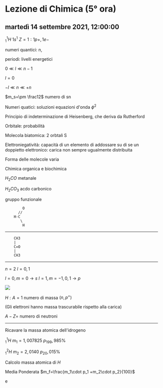 # Lezione di Chimica (5° ora)

## martedì 14 settembre 2021, 12:00:00

${}^{1}_{1}H$ $1s^1$
$Z=1: 1p+, 1e-$

numeri quantici: n, 

periodi: livelli energetici

$0 \ll l \ll n-1$

$l=0$

$-l\ll n \ll +n$


$m_s=\pm \frac12$ numero di sn



Numeri quatici: soluzioni equazioni d'onda $\phi^2$

Principio di indeterminazione di Heisenberg, che deriva da Rutherford


Orbitale: probabilità

Molecola biatomica: 2 orbtali S


Elettroniegatività:
capacità di un elemento di addossare su di se un doppietto elettronico: carica non sempre ugualmente distribuita

Forma delle molecole varia

Chimica organica e biochimica 

$H_2CO$ metanale

$H_2CO_3$ acdo carbonico


gruppo funzionale

		    O
		  //
	    H-C 
		   \
			H

---

		CH3
		|
		C=O
		|
		CH3



----


$n=2$
$l=0,1$

$l=0, m=0 \to s$
$l=1, m=-1,0,1\to p$

![](https://i.imgur.com/U98XrMk.jpg)


$H:A=1$ numero di massa $(n,p^{+})$

$($Gli elettroni hanno massa trascurabile rispetto alla carica$)$

$A-Z=$ numero di neutroni


---
Ricavare la massa atomica dell'idrogeno


${}^1_1H$
$m_1=1,007825$
$p_199,985\%$

${}^2_1H$
$m_2=2,0140$
$p_20,015\%$


Calcolo massa atomica di $H$


Media Ponderata
$m_f=\frac{m_1\cdot p_1  +m_2\cdot p_2}{100}$

e

<!--stackedit_data:
eyJoaXN0b3J5IjpbLTIwMzE3ODQ5MCwxMjM1NDAzNzk5XX0=
-->